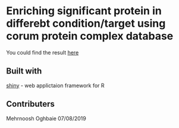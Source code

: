 # Enriching significant protein in differebt condition/target using corum protein complex database

You could find the result [here](https://ydou.shinyapps.io/complex_enrichment/)

## Built with
[shiny](http://shiny.rstudio.com/) - web applictaion framework for R


## Contributers
Mehrnoosh Oghbaie
07/08/2019  
